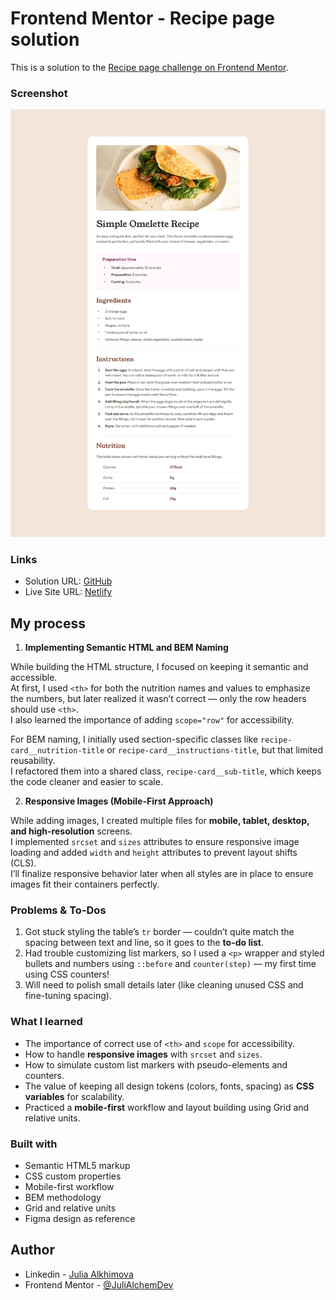# Frontend Mentor - Recipe page solution

This is a solution to the [Recipe page challenge on Frontend Mentor](https://www.frontendmentor.io/challenges/recipe-page-KiTsR8QQKm). 


### Screenshot

![recipe-page](./design/desktop-design.jpg)


### Links

- Solution URL: [GitHub](https://github.com/JuliAlchemDev/FM-Recipe-page)
- Live Site URL: [Netlify](https://fm-social-recipe-page-julialchem.netlify.app)

## My process

1. **Implementing Semantic HTML and BEM Naming** 

While building the HTML structure, I focused on keeping it semantic and accessible.  
At first, I used `<th>` for both the nutrition names and values to emphasize the numbers, but later realized it wasn’t correct — only the row headers should use `<th>`.  
I also learned the importance of adding `scope="row"` for accessibility.  

For BEM naming, I initially used section-specific classes like `recipe-card__nutrition-title` or `recipe-card__instructions-title`, but that limited reusability.  
I refactored them into a shared class, `recipe-card__sub-title`, which keeps the code cleaner and easier to scale.

2. **Responsive Images (Mobile-First Approach)** 

While adding images, I created multiple files for **mobile, tablet, desktop, and high-resolution** screens.  
I implemented `srcset` and `sizes` attributes to ensure responsive image loading and added `width` and `height` attributes to prevent layout shifts (CLS).  
I’ll finalize responsive behavior later when all styles are in place to ensure images fit their containers perfectly.



### Problems & To-Dos

1. Got stuck styling the table’s `tr` border — couldn’t quite match the spacing between text and line, so it goes to the **to-do list**.  
2. Had trouble customizing list markers, so I used a `<p>` wrapper and styled bullets and numbers using `::before` and `counter(step)` — my first time using CSS counters!  
3. Will need to polish small details later (like cleaning unused CSS and fine-tuning spacing).


### What I learned

- The importance of correct use of `<th>` and `scope` for accessibility.  
- How to handle **responsive images** with `srcset` and `sizes`.  
- How to simulate custom list markers with pseudo-elements and counters.  
- The value of keeping all design tokens (colors, fonts, spacing) as **CSS variables** for scalability.  
- Practiced a **mobile-first** workflow and layout building using Grid and relative units.  


### Built with

- Semantic HTML5 markup
- CSS custom properties
- Mobile-first workflow
- BEM methodology
- Grid and relative units
- Figma design as reference

## Author

- Linkedin - [Julia Alkhimova](https://www.linkedin.com/in/julialkhimova/)
- Frontend Mentor - [@JuliAlchemDev](https://www.frontendmentor.io/profile/JuliAlchemDev)